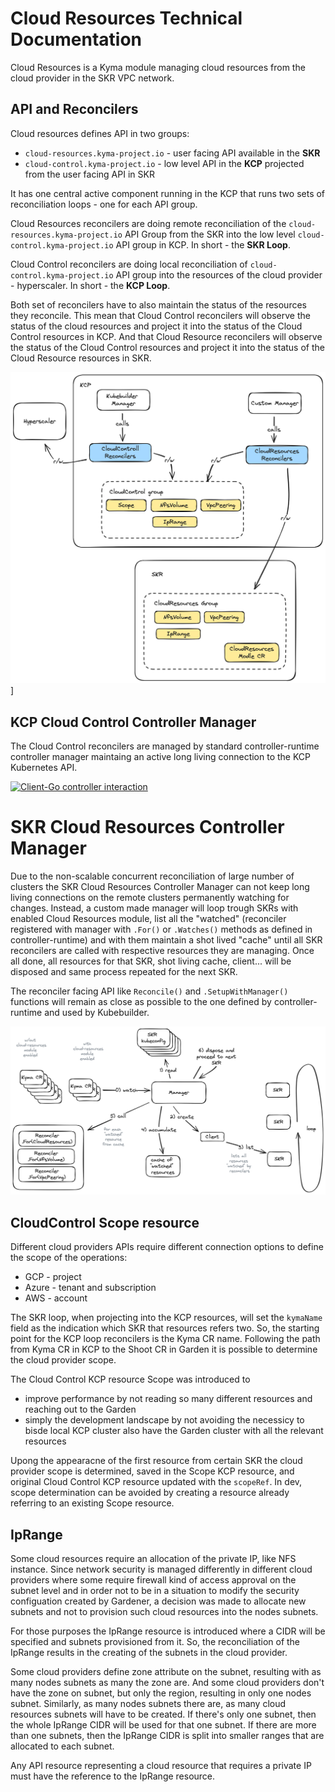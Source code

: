 # Cloud Resources Technical Documentation

Cloud Resources is a Kyma module managing cloud resources from the cloud provider in the SKR VPC network. 

## API and Reconcilers

Cloud resources defines API in two groups:
* `cloud-resources.kyma-project.io` - user facing API available in the **SKR**
* `cloud-control.kyma-project.io` - low level API in the **KCP** projected from the user facing API in SKR

It has one central active component running in the KCP that runs two sets of reconciliation loops - one for each API group.

Cloud Resources reconcilers are doing remote reconciliation of the `cloud-resources.kyma-project.io` API Group from the SKR into the low level `cloud-control.kyma-project.io` API group in KCP. In short - the **SKR Loop**.

Cloud Control reconcilers are doing local reconciliation of `cloud-control.kyma-project.io` API group into the resources of the cloud provider - hyperscaler. In short - the **KCP Loop**.

Both set of reconcilers have to also maintain the status of the resources they reconcile. This mean that Cloud Control reconcilers will observe the status of the cloud resources and project it into the status of the Cloud Control resources in KCP. And that Cloud Resource reconcilers will observe the status of the Cloud Control resources and project it into the status of the Cloud Resource resources in SKR.


![API and Reconcilers](./assets/api-and-reconcilers.png "API and Reconcilers")]

## KCP Cloud Control Controller Manager

The Cloud Control reconcilers are managed by standard controller-runtime controller manager maintaing an active long living connection to the KCP Kubernetes API.

[![Client-Go controller interaction](./assets/client-go-controller-interaction.jpeg)](https://github.com/kubernetes/sample-controller/blob/master/docs/images/client-go-controller-interaction.jpeg)

# SKR Cloud Resources Controller Manager

Due to the non-scalable concurrent reconciliation of large number of clusters the SKR Cloud Resources Controller Manager can not keep long living connections on the remote clusters permanently watching for changes. Instead, a custom made manager will loop trough SKRs with enabled Cloud Resources module, list all the "watched" (reconciler registered with manager with `.For()` or `.Watches()` methods as defined in controller-runtime) and with them maintain a shot lived "cache" until all SKR reconcilers are called with respective resources they are managing. Once all done, all resources for that SKR, shot living cache, client... will be disposed and same process repeated for the next SKR. 

The reconciler facing API like `Reconcile()` and `.SetupWithManager()` functions will remain as close as possible to the one defined by controller-runtime and used by Kubebuilder. 

![SKR Controller Manager](./assets/skr-controller-manager.png)


## CloudControl Scope resource

Different cloud providers APIs require different connection options to define the scope of the operations:
* GCP - project
* Azure - tenant and subscription
* AWS - account

The SKR loop, when projecting into the KCP resources, will set the `kymaName` field as the indication which SKR that resources refers two. So, the starting point for the KCP loop reconcilers is the Kyma CR name. Following the path from Kyma CR in KCP to the Shoot CR in Garden it is possible to determine the cloud provider scope. 

The Cloud Control KCP resource Scope was introduced to 
* improve performance by not reading so many different resources and reaching out to the Garden
* simply the development landscape by not avoiding the necessicy to bisde local KCP cluster also have the Garden cluster with all the relevant resources

Upong the appearacne of the first resource from certain SKR the cloud provider scope is determined, saved in the Scope KCP resource, and original Cloud Control KCP resource updated with the `scopeRef`. In dev, scope determination can be avoided by creating a resource already referring to an existing Scope resource. 

## IpRange

Some cloud resources require an allocation of the private IP, like NFS instance. Since network security is managed differently in different cloud providers where some require firewall kind of access approval on the subnet level and in order not to be in a situation to modify the security configuation created by Gardener, a decision was made to allocate new subnets and not to provision such cloud resources into the nodes subnets. 

For those purposes the IpRange resource is introduced where a CIDR will be specified and subnets provisioned from it. So, the reconciliation of the IpRange results in the creating of the subnets in the cloud provider.

Some cloud providers define zone attribute on the subnet, resulting with as many nodes subnets as many the zone are. And some cloud providers don't have the zone on subnet, but only the region, resulting in only one nodes subnet. Similarly, as many nodes subnets there are, as many cloud resources subnets will have to be created. If there's only one subnet, then the whole IpRange CIDR will be used for that one subnet. If there are more than one subnets, then the IpRange CIDR is split into smaller ranges that are allocated to each subnet. 

Any API resource representing a cloud resource that requires a private IP must have the reference to the IpRange resource. 

